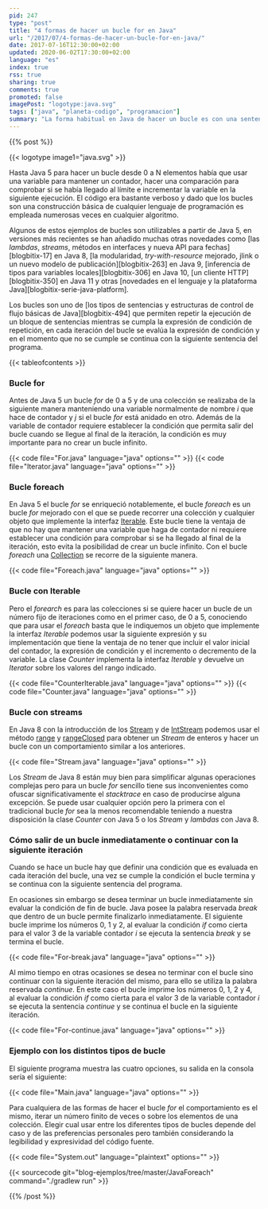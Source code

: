 ```yaml
---
pid: 247
type: "post"
title: "4 formas de hacer un bucle for en Java"
url: "/2017/07/4-formas-de-hacer-un-bucle-for-en-java/"
date: 2017-07-16T12:30:00+02:00
updated: 2020-06-02T17:30:00+02:00
language: "es"
index: true
rss: true
sharing: true
comments: true
promoted: false
imagePost: "logotype:java.svg"
tags: ["java", "planeta-codigo", "programacion"]
summary: "La forma habitual en Java de hacer un bucle es con una sentencia _for_ o _while_ pero con el añadido de los iteradores en Java 5 no hace falta tener una variable para conservar el índice del bucle. Ya en Java 8 se han añadido los _streams_ que ofrecen otras nuevas formas de iterar sobre los elementos de una colección en este último caso con técnicas propias de lenguajes funcionales."
---
```


{{% post %}}

{{< logotype image1="java.svg" >}}

Hasta Java 5 para hacer un bucle desde 0 a N elementos había que usar una variable para mantener un contador, hacer una comparación para comprobar si se había llegado al límite e incrementar la variable en la siguiente ejecución. El código era bastante verboso y dado que los bucles son una construcción básica de cualquier lenguaje de programación es empleada numerosas veces en cualquier algoritmo.

Algunos de estos ejemplos de bucles son utilizables a partir de Java 5, en versiones más recientes se han añadido muchas otras novedades como [las _lambdas_, _streams_, métodos en interfaces y nueva API para fechas][blogbitix-17] en Java 8, [la modularidad, _try-with-resource_ mejorado, jlink o un nuevo modelo de publicación][blogbitix-263]  en Java 9, [inferencia de tipos para variables locales][blogbitix-306] en Java 10, [un cliente HTTP][blogbitix-350] en Java 11 y otras [novedades en el lenguaje y la plataforma Java][blogbitix-serie-java-platform].

Los bucles son uno de [los tipos de sentencias y estructuras de control de flujo básicas de Java][blogbitix-494] que permiten repetir la ejecución de un bloque de sentencias mientras se cumpla la expresión de condición de repetición, en cada iteración del bucle se evalúa la expresión de condición y en el momento que no se cumple se continua con la siguiente sentencia del programa.

{{< tableofcontents >}}

### Bucle for

Antes de Java 5 un bucle _for_ de 0 a 5 y de una colección se realizaba de la siguiente manera manteniendo una variable normalmente de nombre _i_ que hace de contador y _j_ si el bucle _for_ está anidado en otro. Además de la variable de contador requiere establecer la condición que permita salir del bucle cuando se llegue al final de la iteración, la condición es muy importante para no crear un bucle infinito.

{{< code file="For.java" language="java" options="" >}}
{{< code file="Iterator.java" language="java" options="" >}}

### Bucle foreach

En Java 5 el bucle _for_ se enriqueció notablemente, el bucle _foreach_ es un bucle _for_ mejorado con el que se puede recorrer una colección y cualquier objeto que implemente la interfaz [Iterable](javadoc8:java/lang/Iterable.html). Este bucle tiene la ventaja de que no hay que mantener una variable que haga de contador ni requiere establecer una condición para comprobar si se ha llegado al final de la iteración, esto evita la posibilidad de crear un bucle infinito. Con el bucle _foreach_ una [Collection](javadoc8:java/util/Collection.html) se recorre de la siguiente manera.

{{< code file="Foreach.java" language="java" options="" >}}

### Bucle con Iterable

Pero el _forearch_ es para las colecciones si se quiere hacer un bucle de un número fijo de iteraciones como en el primer caso, de 0 a 5, conociendo que para usar el _foreach_ basta que le indiquemos un objeto que implemente la interfaz _Iterable_ podemos usar la siguiente expresión y su implementación que tiene la ventaja de no tener que incluir el valor inicial del contador, la expresión de condición y el incremento o decremento de la variable. La clase _Counter_ implementa la interfaz _Iterable_ y devuelve un _Iterator_ sobre los valores del rango indicado.

{{< code file="CounterIterable.java" language="java" options="" >}}
{{< code file="Counter.java" language="java" options="" >}}

### Bucle con streams

En Java 8 con la introducción de los [Stream](javadoc8:java/util/stream/Stream.html) y de [IntStream](javadoc8:java/util/stream/IntStream.html) podemos usar el método [range](javadoc8:java/util/stream/IntStream.html#range-int-int-) y [rangeClosed](javadoc8:java/util/stream/IntStream.html#rangeClosed-int-int-) para obtener un _Stream_ de enteros y hacer un bucle con un comportamiento similar a los anteriores.

{{< code file="Stream.java" language="java" options="" >}}

Los _Stream_ de Java 8 están muy bien para simplificar algunas operaciones complejas pero para un bucle _for_ sencillo tiene sus inconvenientes como ofuscar significativamente el _stacktrace_ en caso de producirse alguna excepción. Se puede usar cualquier opción pero la primera con el tradicional bucle _for_ sea la menos recomendable teniendo a nuestra disposición la clase _Counter_ con Java 5 o los _Stream_ y _lambdas_ con Java 8.

### Cómo salir de un bucle inmediatamente o continuar con la siguiente iteración

Cuando se hace un bucle hay que definir una condición que es evaluada en cada iteración del bucle, una vez se cumple la condición el bucle termina y se continua con la siguiente sentencia del programa.

En ocasiones sin embargo se desea terminar un bucle inmediatamente sin evaluar la condición de fin de bucle. Java posee la palabra reservada _break_ que dentro de un bucle permite finalizarlo inmediatamente. El siguiente bucle imprime los números 0, 1 y 2, al evaluar la condición _if_ como cierta para el valor 3 de la variable contador _i_ se ejecuta la sentencia _break_ y se termina el bucle.

{{< code file="For-break.java" language="java" options="" >}}

Al mimo tiempo en otras ocasiones se desea no terminar con el bucle sino continuar con la siguiente iteración del mismo, para ello se utiliza la palabra reservada _continue_. En este caso el bucle imprime los números 0, 1, 2 y 4, al evaluar la condición _if_ como cierta para el valor 3 de la variable contador _i_ se ejecuta la sentencia _continue_ y se continua el bucle en la siguiente iteración.

{{< code file="For-continue.java" language="java" options="" >}}

### Ejemplo con los distintos tipos de bucle

El siguiente programa muestra las cuatro opciones, su salida en la consola sería el siguiente:

{{< code file="Main.java" language="java" options="" >}}

Para cualquiera de las formas de hacer el bucle _for_ el comportamiento es el mismo, iterar un número finito de veces o sobre los elementos de una colección. Elegir cual usar entre los diferentes tipos de bucles depende del caso y de las preferencias personales pero también considerando la legibilidad y expresividad del código fuente.

{{< code file="System.out" language="plaintext" options="" >}}

{{< sourcecode git="blog-ejemplos/tree/master/JavaForeach" command="./gradlew run" >}}

{{% /post %}}

